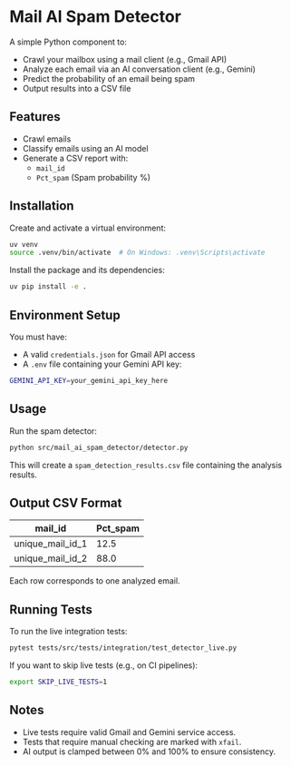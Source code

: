 
# Mail AI Spam Detector

A simple Python component to:
- Crawl your mailbox using a mail client (e.g., Gmail API)
- Analyze each email via an AI conversation client (e.g., Gemini)
- Predict the probability of an email being spam
- Output results into a CSV file

## Features

- Crawl emails
- Classify emails using an AI model
- Generate a CSV report with:
  - `mail_id`
  - `Pct_spam` (Spam probability %)

## Installation

Create and activate a virtual environment:

```bash
uv venv
source .venv/bin/activate  # On Windows: .venv\Scripts\activate
```

Install the package and its dependencies:

```bash
uv pip install -e .
```

## Environment Setup

You must have:
- A valid `credentials.json` for Gmail API access
- A `.env` file containing your Gemini API key:

```bash
GEMINI_API_KEY=your_gemini_api_key_here
```

## Usage

Run the spam detector:

```bash
python src/mail_ai_spam_detector/detector.py
```

This will create a `spam_detection_results.csv` file containing the analysis results.

## Output CSV Format

| mail_id          | Pct_spam |
|------------------|----------|
| unique_mail_id_1 | 12.5     |
| unique_mail_id_2 | 88.0     |

Each row corresponds to one analyzed email.

## Running Tests

To run the live integration tests:

```bash
pytest tests/src/tests/integration/test_detector_live.py
```

If you want to skip live tests (e.g., on CI pipelines):

```bash
export SKIP_LIVE_TESTS=1
```

## Notes

- Live tests require valid Gmail and Gemini service access.
- Tests that require manual checking are marked with `xfail`.
- AI output is clamped between 0% and 100% to ensure consistency.
